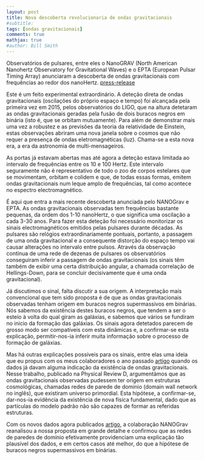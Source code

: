 ```yaml
---
layout: post
title: Nova descoberta revolucionaria de ondas gravitacionais
#subtitle: 
tags: [ondas gravitacionais]
comments: true
mathjax: true
#author: Bill Smith
---
```


Observatórios de pulsares, entre eles o NanoGRAV (North American Nanohertz Observatory for Gravitational Waves) e o EPTA (European Pulsar Timing Array) anunciaram a descoberta de ondas gravitacionais com frequências ao redor dos nanoHertz. [press-release](https://nanograv.org/news/15yrDataSet)

Este é um feito experimental extraordinário. A deteção direta de ondas gravitacionais (oscilações do próprio espaço e tempo) foi alcançada pela primeira vez em 2015, pelos observatórios do LIGO, que na altura detetaram as ondas gravitacionais geradas pela fusão de dois buracos negros em binária (isto é, que se orbitam mutuamente). Para além de demonstrar mais uma vez a robustez e as previsões da teoria da relatividade de Einstein, estas observações abriram uma nova janela sobre o cosmos que não requer a presença de ondas eletromagnéticas (luz). Chama-se a esta nova era, a era da astronomia de multi-mensageiros.

As portas já estavam abertas mas até agora a deteção estava limitada ao intervalo de frequências entre os 10 e 100 Hertz. Este intervalo seguramente não é representativo de todo o zoo de corpos estelares que se movimentam, orbitam e colidem e que, de todas essas formas, emitem ondas gravitacionais num leque amplo de frequências, tal como acontece no espectro electromagnético.

É aqui que entra a mais recente descoberta anunciada pelo NANOGrav e EPTA. As ondas gravitacionais observadas tem frequências bastante pequenas, da ordem dos 1-10 nanoHertz, o que significa uma oscilação a cada 3-30 anos. Para fazer esta deteção foi necessário monitorizar os sinais electromagnéticos emitidos pelas pulsares durante décadas. As pulsares são relógios extraordinariamente pontuais, portanto, a passagem de uma onda gravitacional e a consequente distorção do espaço tempo vai causar alterações no intervalo entre pulsos. Através da observação contínua de uma rede de dezenas de pulsares os observatórios conseguiram inferir a passagem de ondas gravitacionais (os sinais têm também de exibir uma certa distribuição angular, a chamada correlação de Hellings-Down, para se concluir decisivamente que é uma onda gravitacional).

Já discutimos o sinal, falta discutir a sua origem. A interpretação mais convencional que tem sido proposta é de que as ondas gravitacionais observadas tenham origem em buracos negros supermassivos em binárias. Nós sabemos da existência destes buracos negros, que tendem a ser o esteio à volta do qual giram as galáxias, e sabemos que vários se fundiram no inicio da formação das galáxias. Os sinais agora detetados parecem de grosso modo ser compatíveis com esta dinâmicas e, a confirmar-se esta explicação, permitir-nos-ia inferir muita informação sobre o processo de formação de galáxias.

Mas há outras explicações possíveis para os sinais, entre elas uma ideia que eu propus com os meus colaboradores o ano passado [artigo](https://iopscience.iop.org/article/10.1088/1475-7516/2023/02/001) quando os dados já davam alguma indicação da existência de ondas gravitacionais. Nesse trabalho, publicado na Physical Review D, argumentámos que as ondas gravitacionais observadas pudessem ter origem em estruturas cosmológicas, chamadas redes de parede de domínio (domain wall network no inglês), que existiram universo primordial. Esta hipótese, a confirmar-se, dar-nos-ia evidência da existência de nova física fundamental, dado que as partículas do modelo padrão não são capazes de formar as referidas estruturas.

Com os novos dados agora publicados [artigo](https://iopscience.iop.org/article/10.3847/2041-8213/acdc91), a colaboração NANOGrav reanalisou a nossa proposta em grande detalhe e confirmou que as redes de paredes de domínio efetivamente providenciam uma explicação tão plausível dos dados, e em certos casos até melhor, do que a hipótese de buracos negros supermassivos em binárias.
